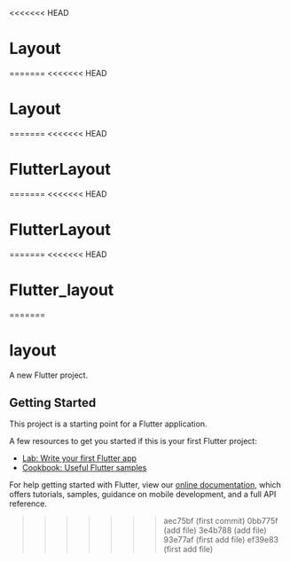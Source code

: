 <<<<<<< HEAD
# Layout
=======
<<<<<<< HEAD
# Layout
=======
<<<<<<< HEAD
# FlutterLayout
=======
<<<<<<< HEAD
# FlutterLayout
=======
<<<<<<< HEAD
# Flutter_layout
=======
# layout

A new Flutter project.

## Getting Started

This project is a starting point for a Flutter application.

A few resources to get you started if this is your first Flutter project:

- [Lab: Write your first Flutter app](https://flutter.dev/docs/get-started/codelab)
- [Cookbook: Useful Flutter samples](https://flutter.dev/docs/cookbook)

For help getting started with Flutter, view our
[online documentation](https://flutter.dev/docs), which offers tutorials,
samples, guidance on mobile development, and a full API reference.
>>>>>>> aec75bf (first commit)
>>>>>>> 0bb775f (add file)
>>>>>>> 3e4b788 (add file)
>>>>>>> 93e77af (first add file)
>>>>>>> ef39e83 (first add file)
